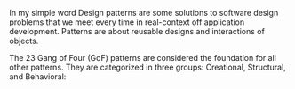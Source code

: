 In my simple word Design patterns are some solutions to software design problems that we meet every time in real-context off application development. Patterns are about reusable designs and interactions of objects.

The 23 Gang of Four (GoF) patterns are considered the foundation for all other patterns. They are categorized in three groups: Creational, Structural, and Behavioral:
